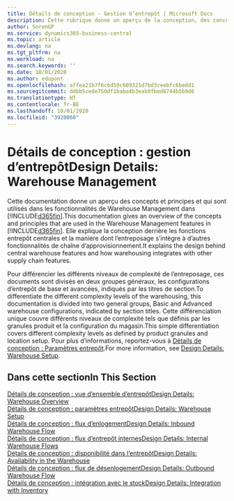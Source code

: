 ```yaml
---
title: Détails de conception - Gestion d’entrepôt | Microsoft Docs
description: Cette rubrique donne un aperçu de la conception, des concepts et des principes associés aux fonctionnalités de gestion d’entrepôt dans Business Central.
author: SorenGP
ms.service: dynamics365-business-central
ms.topic: article
ms.devlang: na
ms.tgt_pltfrm: na
ms.workload: na
ms.search.keywords: ''
ms.date: 10/01/2020
ms.author: edupont
ms.openlocfilehash: affea21b7f6c6d59c609321d7bd3ceebfc6bedd1
ms.sourcegitcommit: ddbb5cede750df1baba4b3eab8fbed6744b5b9d6
ms.translationtype: HT
ms.contentlocale: fr-BE
ms.lasthandoff: 10/01/2020
ms.locfileid: "3920860"
---
```

# <a name="design-details-warehouse-management"></a><span data-ttu-id="49549-103">Détails de conception : gestion d’entrepôt</span><span class="sxs-lookup"><span data-stu-id="49549-103">Design Details: Warehouse Management</span></span>
<span data-ttu-id="49549-104">Cette documentation donne un aperçu des concepts et principes et qui sont utilisés dans les fonctionnalités de Warehouse Management dans [!INCLUDE[d365fin](includes/d365fin_md.md)].</span><span class="sxs-lookup"><span data-stu-id="49549-104">This documentation gives an overview of the concepts and principles that are used in the Warehouse Management features in [!INCLUDE[d365fin](includes/d365fin_md.md)].</span></span> <span data-ttu-id="49549-105">Elle explique la conception derrière les fonctions entrepôt centrales et la manière dont l’entreposage s’intègre à d’autres fonctionnalités de chaîne d’approvisionnement.</span><span class="sxs-lookup"><span data-stu-id="49549-105">It explains the design behind central warehouse features and how warehousing integrates with other supply chain features.</span></span>  

<span data-ttu-id="49549-106">Pour différencier les différents niveaux de complexité de l’entreposage, ces documents sont divisés en deux groupes généraux, les configurations d’entrepôt de base et avancées, indiqués par les titres de section.</span><span class="sxs-lookup"><span data-stu-id="49549-106">To differentiate the different complexity levels of the warehousing, this documentation is divided into two general groups, Basic and Advanced warehouse configurations, indicated by section titles.</span></span> <span data-ttu-id="49549-107">Cette différenciation unique couvre différents niveaux de complexité tels que définis par les granules produit et la configuration du magasin.</span><span class="sxs-lookup"><span data-stu-id="49549-107">This simple differentiation covers different complexity levels as defined by product granules and location setup.</span></span> <span data-ttu-id="49549-108">Pour plus d’informations, reportez\-vous à [Détails de conception : Paramètres entrepôt](design-details-warehouse-setup.md).</span><span class="sxs-lookup"><span data-stu-id="49549-108">For more information, see [Design Details: Warehouse Setup](design-details-warehouse-setup.md).</span></span>  

## <a name="in-this-section"></a><span data-ttu-id="49549-109">Dans cette section</span><span class="sxs-lookup"><span data-stu-id="49549-109">In This Section</span></span>  
[<span data-ttu-id="49549-110">Détails de conception : vue d’ensemble d’entrepôt</span><span class="sxs-lookup"><span data-stu-id="49549-110">Design Details: Warehouse Overview</span></span>](design-details-warehouse-overview.md)  
[<span data-ttu-id="49549-111">Détails de conception : paramètres entrepôt</span><span class="sxs-lookup"><span data-stu-id="49549-111">Design Details: Warehouse Setup</span></span>](design-details-warehouse-setup.md)  
[<span data-ttu-id="49549-112">Détails de conception : flux d’enlogement</span><span class="sxs-lookup"><span data-stu-id="49549-112">Design Details: Inbound Warehouse Flow</span></span>](design-details-inbound-warehouse-flow.md)  
[<span data-ttu-id="49549-113">Détails de conception : flux d’entrepôt internes</span><span class="sxs-lookup"><span data-stu-id="49549-113">Design Details: Internal Warehouse Flows</span></span>](design-details-internal-warehouse-flows.md)  
[<span data-ttu-id="49549-114">Détails de conception : disponibilité dans l’entrepôt</span><span class="sxs-lookup"><span data-stu-id="49549-114">Design Details: Availability in the Warehouse</span></span>](design-details-availability-in-the-warehouse.md)  
[<span data-ttu-id="49549-115">Détails de conception : flux de désenlogement</span><span class="sxs-lookup"><span data-stu-id="49549-115">Design Details: Outbound Warehouse Flow</span></span>](design-details-outbound-warehouse-flow.md)  
[<span data-ttu-id="49549-116">Détails de conception : intégration avec le stock</span><span class="sxs-lookup"><span data-stu-id="49549-116">Design Details: Integration with Inventory</span></span>](design-details-integration-with-inventory.md)
